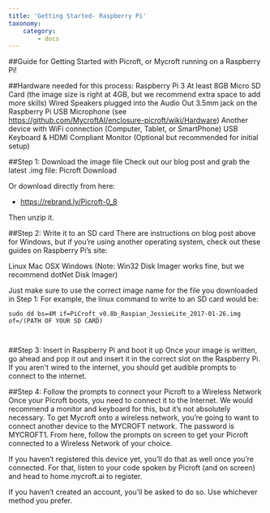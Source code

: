 ```yaml
---
title: 'Getting Started- Raspberry Pi'
taxonomy:
    category:
        - docs
---
```


##Guide for Getting Started with Picroft, or Mycroft running on a Raspberry Pi!

##Hardware needed for this process:
Raspberry Pi 3
At least 8GB Micro SD Card (the image size is right at 4GB, but we recommend extra space to add more skills)
Wired Speakers plugged into the Audio Out 3.5mm jack on the Raspberry Pi
USB Microphone (see https://github.com/MycroftAI/enclosure-picroft/wiki/Hardware)
Another device with WiFi connection (Computer, Tablet, or SmartPhone)
USB Keyboard & HDMI Compliant Monitor (Optional but recommended for initial setup)

##Step 1: Download the image file
Check out our blog post and grab the latest .img file:
Picroft Download

Or download directly from here:
- https://rebrand.ly/Picroft-0_8

Then unzip it.


##Step 2: Write it to an SD card
There are instructions on blog post above for Windows, but if you’re using another operating system, check out these guides on Raspberry Pi’s site:

Linux
Mac OSX
Windows (Note: Win32 Disk Imager works fine, but we recommend dotNet Disk Imager)

Just make sure to use the correct image name for the file you downloaded in Step 1:
For example, the linux command to write to an SD card would be:
```
sudo dd bs=4M if=PiCroft_v0.8b_Raspian_JessieLite_2017-01-26.img of=/(PATH OF YOUR SD CARD)



```
##Step 3: Insert in Raspberry Pi and boot it up
Once your image is written, go ahead and pop it out and insert it in the correct slot on the Raspberry Pi. If you aren't wired to the internet, you should get audible prompts to connect to the internet.

##Step 4: Follow the prompts to connect your Picroft to a Wireless Network 
Once your Picroft boots, you need to connect it to the Internet. We would recommend a monitor and keyboard for this, but it’s not absolutely necessary. To get Mycroft onto a wireless network, you’re going to want to connect another device to the MYCROFT network. The password is MYCROFT1. From here, follow the prompts on screen to get your Picroft connected to a Wireless Network of your choice. 



If you haven’t registered this device yet, you’ll do that as well once you’re connected. For that, listen to your code spoken by Picroft (and on screen) and head to home.mycroft.ai to register.


If you haven’t created an account, you’ll be asked to do so. Use whichever method you prefer. 
